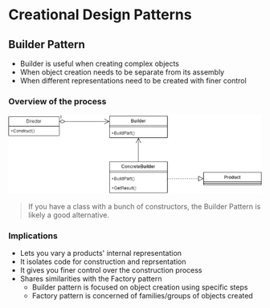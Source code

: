 ﻿# Creational Design Patterns

## Builder Pattern

- Builder is useful when creating complex objects
- When object creation needs to be separate from its assembly
- When different representations need to be created with finer control

### Overview of the process

![UML-diagram]("/../img/DesignPatterns.Creational.Builder.png)

> If you have a class with a bunch of constructors, the Builder Pattern is likely a good alternative.

### Implications

- Lets you vary a products' internal representation
- It isolates code for construction and reprsentation
- It gives you finer control over the construction process
- Shares similarities with the Factory pattern
  - Builder pattern is focused on object creation using specific steps
  - Factory pattern is concerned of families/groups of objects created